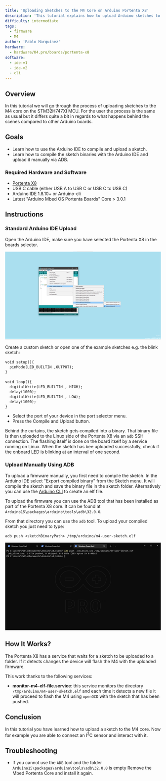 ```yaml
---
title: 'Uploading Sketches to the M4 Core on Arduino Portenta X8'
description: 'This tutorial explains how to upload Arduino sketches to the M4 core.'
difficulty: intermediate
tags:
  - firmware
  - M4
author: 'Pablo Marquínez'
hardware:
  - hardware/04.pro/boards/portenta-x8
software:
  - ide-v1
  - ide-v2
  - cli
---
```


## Overview
In this tutorial we will go through the process of uploading sketches to the M4 core on the STM32H747XI MCU. For the user the process is the same as usual but it differs quite a bit in regards to what happens behind the scenes compared to other Arduino boards.

## Goals
- Learn how to use the Arduino IDE to compile and upload a sketch.
- Learn how to compile the sketch binaries with the Arduino IDE and upload it manually via ADB.

### Required Hardware and Software
- [Portenta X8](https://store.arduino.cc/products/portenta-x8)
- USB C cable (either USB A to USB C or USB C to USB C)
- Arduino IDE 1.8.10+ or Arduino-cli
- Latest "Arduino Mbed OS Portenta Boards" Core > 3.0.1

## Instructions

### Standard Arduino IDE Upload
Open the Arduino IDE, make sure you have selected the Portenta X8 in the boards selector.

![IDE board selector](assets/x8-board-manager.png)

Create a custom sketch or open one of the example sketches e.g. the blink sketch:
```arduino
void setup(){
  pinMode(LED_BUILTIN ,OUTPUT);
}

void loop(){
  digitalWrite(LED_BUILTIN , HIGH);
  delay(1000);
  digitalWrite(LED_BUILTIN , LOW);
  delay(1000);
}
```

- Select the port of your device in the port selector menu.
- Press the Compile and Upload button.

Behind the curtains, the sketch gets compiled into a binary. That binary file is then uploaded to the Linux side of the Portenta X8 via an `adb` SSH connection. The flashing itself is done on the board itself by a service running on Linux. When the sketch has bee uploaded successfully, check if the onboard LED is blinking at an interval of one second.

### Upload Manually Using ADB

To upload a firmware manually, you first need to compile the sketch. In the Arduino IDE select "Export compiled binary" from the Sketch menu. It will compile the sketch and save the binary file in the sketch folder. Alternatively you can use the [Arduino CLI](https://arduino.github.io/arduino-cli/) to create an elf file.

To upload the firmware you can use the ADB tool that has been installed as part of the Portenta X8 core. It can be found at `Arduino15\packages\arduino\tools\adb\32.0.0`.

From that directory you can use the `adb` tool. To upload your compiled sketch you just need to type:
```
adb push <sketchBinaryPath> /tmp/arduino/m4-user-sketch.elf
```

![ADB upload with a terminal](assets/x8-terminal-ADB-push.png)

## How It Works?
The Portenta X8 has a service that waits for a sketch to be uploaded to a folder. If it detects changes the device will flash the M4 with the uploaded firmware.

This work thanks to the following services:
* **monitor-m4-elf-file.service**: this service monitors the directory `/tmp/arduino/m4-user-sketch.elf` and each time it detects a new file it will proceed to flash the M4 using  `openOCD` with the sketch that has been pushed.

## Conclusion
In this tutorial you have learned how to upload a sketch to the M4 core. Now for example you are able to connect an I<sup>2</sup>C sensor and interact with it. 

## Troubleshooting

- If you cannot use the `ADB` tool and the folder `Arduino15\packages\arduino\tools\adb\32.0.0` is empty Remove the Mbed Portenta Core and install it again.